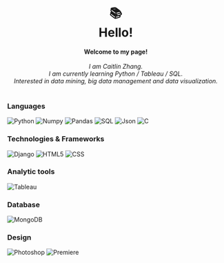 <h1 align="center">
📚<br>Hello!
</h1>

<p align="center">
    <b>Welcome to my page!</b><br><br>
    <i>
        I am Caitlin Zhang.<br>
        I am currently learning Python / Tableau / SQL.<br>
        Interested in data mining, big data management and data visualization.<br>
    </i><br>
</p>

### Languages
![Python](https://img.shields.io/badge/Python-3776AB?style=for-the-badge&logo=python&logoColor=white)
![Numpy](https://img.shields.io/badge/Numpy-777BB4?style=for-the-badge&logo=numpy&logoColor=white)
![Pandas](https://img.shields.io/badge/Pandas-2C2D72?style=for-the-badge&logo=pandas&logoColor=white)
![SQL](https://img.shields.io/badge/sql-black?style=for-the-badge&logo=mysql)
![Json](https://img.shields.io/badge/json-5E5C5C?style=for-the-badge&logo=json&logoColor=white)
![C](https://img.shields.io/badge/C-00599C?style=for-the-badge&logo=c&logoColor=white)

### Technologies & Frameworks
![Django](https://img.shields.io/badge/Django-092E20?style=for-the-badge&logo=django&logoColor=white)
![HTML5](https://img.shields.io/badge/HTML-239120?style=for-the-badge&logo=html5&logoColor=white)
![CSS](https://img.shields.io/badge/CSS-239120?&style=for-the-badge&logo=css3&logoColor=white)

### Analytic tools
![Tableau](https://img.shields.io/badge/Tableau-E97627?style=for-the-badge&logo=Tableau&logoColor=white)

### Database
![MongoDB](https://img.shields.io/badge/MongoDB-4EA94B?style=for-the-badge&logo=mongodb&logoColor=white)

### Design
![Photoshop](https://img.shields.io/badge/Adobe%20Photoshop-31A8FF?style=for-the-badge&logo=Adobe%20Photoshop&logoColor=black)
![Premiere](https://img.shields.io/badge/Adobe%20Premiere%20Pro-9999FF?style=for-the-badge&logo=Adobe%20Premiere%20Pro&logoColor=white)




